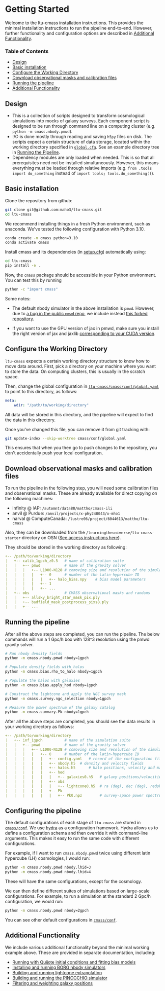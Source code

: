 
Getting Started
===============

Welcome to the ltu-cmass installation instructions. This provides the minimal installation instructions to run the pipeline end-to-end. However, further functionality and configuration options are described in [Additional Functionality](#additional-functionality).

### Table of Contents
- [Design](#design)
- [Basic installation](#basic-installation)
- [Configure the Working Directory](#configure-the-working-directory)
- [Download observational masks and calibration files](#download-observational-masks-and-calibration-files)
- [Running the pipeline](#running-the-pipeline)
- [Additional Functionality](#additional-functionality)

## Design
- This is a collection of scripts designed to transform cosmological simulations into mocks of galaxy surveys. Each component script is designed to be run through command line on a computing cluster (e.g. `python -m cmass.nbody.pmwd`).
- I/O is done mostly through reading and saving `h5py` files on disk. The scripts expect a certain structure of data storage, located within the working directory specified in [`global.cfg`](../cmass/conf/global.cfg). See an example directory tree in [Running the Pipeline](#running-the-pipeline).
- Dependency modules are only loaded when needed. This is so that all prerequisites need not be installed simultaneously. However, this means everything must be loaded through relative imports (e.g. `from .tools import do_something` instead of `import tools; tools.do_something()`).


## Basic installation
Clone the repository from github:
```bash
git clone git@github.com:maho3/ltu-cmass.git
cd ltu-cmass
```
We recommend installing things in a fresh Python environment, such as anaconda. We've tested the following configuration with Python 3.10.
```bash
conda create -n cmass python=3.10
conda activate cmass
```
Install cmass and its dependencies (in [setup.cfg](../setup.cfg)) automatically using:
```bash
cd ltu-cmass
pip install -e .
```
Now, the `cmass` package should be accessible in your Python environment. You can test this by running 
```bash
python -c "import cmass"
```

Some notes:
 - The default nbody simulator in the above installation is `pmwd`. However, due to [a bug in the public `pmwd` repo](https://github.com/eelregit/pmwd/issues/27), we include instead [this forked repository](https://github.com/maho3/pmwd).

 - If you want to use the GPU version of jax in pmwd, make sure you install the right version of jax and jaxlib [corresponding to your CUDA version](https://jax.readthedocs.io/en/latest/installation.html#pip-installation-nvidia-gpu-cuda-installed-via-pip-easier).

## Configure the Working Directory
`ltu-cmass` expects a certain working directory structure to know how to move data around. First, pick a directory on your machine where you want to store the data. On computing clusters, this is usually in the scratch space. 

Then, change the global configuration in [`ltu-cmass/cmass/conf/global.yaml`](../cmass/conf/global.yaml) to point to this directory, as follows:
```yaml
meta:
    wdir: "/path/to/working/directory"
```
All data will be stored in this directory, and the pipeline will expect to find the data in this directory.

Once you've changed this file, you can remove it from git tracking with:
```bash
git update-index --skip-worktree cmass/conf/global.yaml
```
This ensures that when you then go to push changes to the repository, you don't accidentally push your local configuration.


## Download observational masks and calibration files
To run the pipeline in the following step, you will need some calibration files and observational masks. These are already available for direct copying on the following machines:
- infinity @ IAP: `/automnt/data80/mattho/cmass-ili`
- anvil @ Purdue: `/anvil/projects/x-phy240043/x-mho1`
- narval @ ComputeCanada: `/lustre06/project/6044613/mattho/ltu-cmass`

Also, they can be downloaded from the `/learningtheuniverse/ltu-cmass-starter` directory on OSN ([See access instructions here](./DATA.md)).

They should be stored in the working directory as following:
```yaml
+-- /path/to/working/directory
|   +-- calib_1gpch_z0.5   # name of calibration suite
|   |   +-- pmwd           # name of the gravity solver
|   |   |   +-- L1000-N128 # comoving size and resolution of the simulation
|   |   |   |   +-- 0      # number of the latin-hypercube ID
|   |   |   |   |   +-- halo_bias.npy    # bias model parameters
|   |   |   |   +-- 1
|   |   |   |   +-- ...
|   +-- obs                # CMASS observational masks and randoms
|   |   +-- allsky_bright_star_mask_pix.ply
|   |   +-- badfield_mask_postprocess_pixs8.ply
|   |   +-- ...
```


## Running the pipeline

After all the above steps are completed, you can run the pipeline. The below commands will run a 1 Gpc/h box with 128^3 resolution using the pmwd gravity solver.
```bash
# Run nbody density fields
python -m cmass.nbody.pmwd nbody=1gpch

# Populate density fields with halos
python -m cmass.bias.rho_to_halo nbody=1gpch

# Populate the halos with galaxies
python -m cmass.bias.apply_hod nbody=1gpch

# Construct the lightcone and apply the NGC survey mask
python -m cmass.survey.ngc_selection nbody=1gpch

# Measure the power spectrum of the galaxy catalog
python -m cmass.summary.Pk nbody=1gpch
```

After all the above steps are completed, you should see the data results in your working directory as follows:
```yaml
+-- /path/to/working/directory
|   +-- inf_1gpch          # name of the simulation suite
|   |   +-- pmwd           # name of the gravity solver
|   |   |   +-- L1000-N128 # comoving size and resolution of the simulation
|   |   |   |   +-- 0      # number of the latin-hypercube ID
|   |   |   |   |   +-- config.yaml   # record of the configuration file
|   |   |   |   |   +-- nbody.h5  # density and velocity fields
|   |   |   |   |   +-- halos.h5      # halo positions, velocity and masses
|   |   |   |   |   +-- hod
|   |   |   |   |   |   +-- galaxies0.h5   # galaxy positions/velocities, for HOD seed 0
|   |   |   |   |   +-- obs           
|   |   |   |   |   |   +-- lightcone0.h5  # ra (deg), dec (deg), redshift of galaxies after survey mask
|   |   |   |   |   +-- Pk
|   |   |   |   |   |   +-- Pk0.npz        # survey-space power spectrum
```


## Configuring the pipeline
The default configurations of each stage of `ltu-cmass` are stored in [`cmass/conf`](../cmass/conf). We use [hydra](https://hydra.cc/docs/tutorials/basic/your_first_app/simple_cli/) as a configuration framework. Hydra allows us to define a configuration schema and then override it with command-line arguments. This makes it easy to run the same code with different configurations.

For example, if I want to run `cmass.nbody.pmwd` twice using different latin hypercube (LH) cosmologies, I would run:
```bash
python -m cmass.nbody.pmwd nbody.lhid=3
python -m cmass.nbody.pmwd nbody.lhid=4
```
These will have the same configurations, except for the cosmology.

We can then define different suites of simulations based on large-scale configurations. For example, to run a simulation at the standard 2 Gpc/h configuration, we would run:
```bash
python -m cmass.nbody.pmwd nbody=2gpch
```
You can see other default configurations in [`cmass/conf`](../cmass/conf).


## Additional Functionality

We include various additional functionality beyond the minimal working example above. These are provided in separate documentation, including:
- [Running with Quijote initial conditions and fitting bias models](./options/QUIJOTE.md)
- [Installing and running BORG nbody simulators](./options/BORG.md)
- [Building and running lightcone extrapolation](./options/LIGHTCONE.md)
- [Building and running the PINOCCHIO simulator](./options/PINOCCHIO.md)
- [Filtering and weighting galaxy positions](./options/FILTERING.md)

